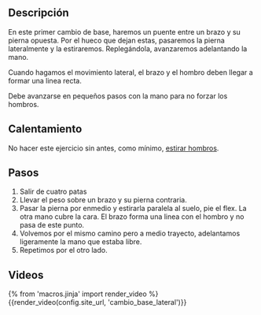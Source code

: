 ## Descripción

En este primer cambio de base, haremos un puente entre un brazo y su pierna opuesta. Por el hueco que dejan estas, pasaremos la pierna lateralmente y la estiraremos. Replegándola, avanzaremos adelantando la mano.

Cuando hagamos el movimiento lateral, el brazo y el hombro deben llegar a formar una linea recta.

Debe avanzarse en pequeños pasos con la mano para no forzar los hombros.

## Calentamiento

No hacer este ejercicio sin antes, como mínimo, [estirar hombros](/calentar/estirar_hombros).

## Pasos

1. Salir de cuatro patas
2. Llevar el peso sobre un brazo y su pierna contraria.
3. Pasar la pierna por enmedio y estirarla paralela al suelo, pie el flex. La otra mano cubre la cara. El brazo forma una linea con el hombro y no pasa de este punto.
4. Volvemos por el mismo camino pero a medio trayecto, adelantamos ligeramente la mano que estaba libre.
5. Repetimos por el otro lado.

## Videos

{% from 'macros.jinja' import render_video %}
{{render_video(config.site_url, 'cambio_base_lateral')}}
